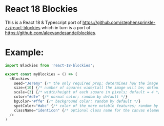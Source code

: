 # React 18 Blockies

This is a React 18 & Typescript port of https://github.com/stephensprinkle-zz/react-blockies
which in turn is a port of https://github.com/alexvandesande/blockies.

# Example:

```javascript
import Blockies from 'react-18-blockies';

export const myBlockies = () => (
  <Blockies
    seed="Jeremy" {/* the only required prop; determines how the image is generated */}
    size={10} {/* number of squares wide/tall the image will be; default = 15 */}
    scale={3} {/* width/height of each square in pixels; default = 4 */}
    color="#dfe" {/* normal color; random by default */}
    bgColor="#ffe" {/* background color; random by default */}
    spotColor="#abc" {/* color of the more notable features; random by default */}
    className="identicon" {/* optional class name for the canvas element; "identicon" by default */}
  />
)
```
